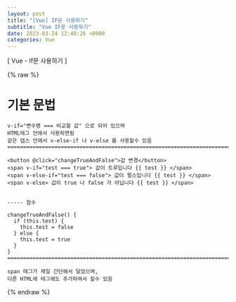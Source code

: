 ```yaml
---
layout: post
title: "[Vue] IF문 사용하기"
subtitle: "Vue IF문 사용하기"
date: 2023-03-24 12:40:26 +0900
categories: Vue
---
```

[ Vue - If문 사용하기 ] 

{% raw %}
# 기본 문법
	v-if="변수명 === 비교할 값" 으로 되어 있으며
	HTML태그 안에서 사용하면됨
	같은 뎁스 안에서 v-else-if 나 v-else 를 사용할수 있음
	=================================================================================================================

	<button @click="changeTrueAndFalse">값 변경</button>
	<span v-if="test === true"> 값이 트루입니다 {{ test }} </span>
    <span v-else-if="test === false"> 값이 펄스입니다 {{ test }} </span>
	<span v-else> 값이 true 나 false 가 아닙니다 {{ test }} </span>


	----- 함수

    changeTrueAndFalse() {
      if (this.test) {
        this.test = false
      } else {
        this.test = true
      }
    }
	=================================================================================================================

	span 태그가 제일 간단해서 달았으며,
	다른 HTML에 태그에도 추가하여서 할수 있음

	
{% endraw %}
